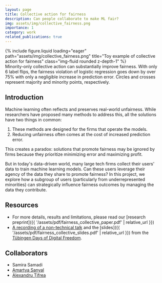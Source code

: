 ```yaml
---
layout: page
title: Collective action for fairness
description: Can people collaborate to make ML fair?
img: assets/img/collective_fairness.png
importance: 1
category: work
related_publications: true
---
```


<div class="row">
    <div class="col-sm mt-3 mt-md-0">
        {% include figure.liquid loading="eager" path="assets/img/collective_fairness.png" title="Toy example of collective action for fairness" class="img-fluid rounded z-depth-1" %}
    </div>
</div>
<div class="caption">
    Minority-only collective action can substantially improve fairness.
    With only 6 label flips, the fairness violation of logistic regression goes down by over 75% with only a negligible increase in prediction error.
    Circles and crosses represent majority and minority points, respectively.
</div>


## Introduction
Machine learning often reflects and preserves real-world unfairness.
While researchers have proposed many methods to address this, all the solutions have two things in common:
1. These methods are designed for the firms that operate the models.
2. Reducing unfairness often comes at the cost of increased prediction error.

This creates a paradox: solutions that promote fairness may be ignored by firms because they prioritize minimizing error and maximizing profit.

But in today's data-driven world, many large tech firms collect their users' data to train machine learning models.
Can these users leverage their agency of the data they share to promote fairness?
In this project, we explore how a subgroup of users (particularly from underrepresented minorities) can strategically influence fairness outcomes by managing the data they contribute.

## Resources
- For more details, results and limitations, please read our [research preprint]({{ '/assets/pdf/fairness_collective_paper.pdf' | relative_url }})
- [A recording of a non-technical talk](https://www.youtube.com/watch?v=z4Hjm5D_lkI) and the [slides]({{ '/assets/pdf/fairness_collective_slides.pdf' | relative_url }}) from the [Tübingen Days of Digital Freedom](https://tdf.cttue.de/en/index.html).

## Collaborators
- Samira Samadi
- [Amartya Sanyal](https://amartya18x.github.io/)
- [Alexandru Țifrea](https://alex-tifrea.github.io/)

